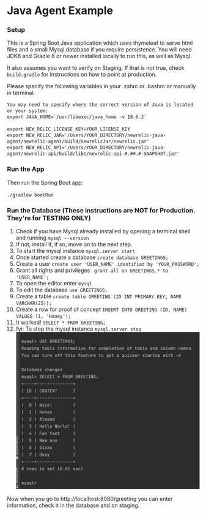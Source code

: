 Java Agent Example
=====================

### Setup
This is a Spring Boot Java application which uses thymeleaf to serve html files and a small Mysql database if you 
require persistence. You will need JDK8 and Gradle 8 or newer installed locally to run this, as well as Mysql. 

It also assumes you want to verify on Staging.  If that is not true, check
`build.gradle` for instructions on how to point at production.

Please specify the following variables in your .zshrc or .bashrc or manually in terminal:

```
You may need to specify where the correct version of Java is located on your system:
export JAVA_HOME=`/usr/libexec/java_home -v 18.0.2` 

export NEW_RELIC_LICENSE_KEY=YOUR_LICENSE_KEY
export NEW_RELIC_JAR='/Users/YOUR_DIRECTORY/newrelic-java-agent/newrelic-agent/build/newrelicJar/newrelic.jar'
export NEW_RELIC_API='/Users/YOUR_DIRECTORY/newrelic-java-agent/newrelic-api/build/libs/newrelic-api-#.##.#-SNAPSHOT.jar'
```

### Run the App

Then run the Spring Boot app:

`./gradlew bootRun`

### Run the Database (These instructions are NOT for Production. They're for TESTING ONLY)

1. Check if you have Mysql already installed by opening a terminal shell and running `mysql --version`
2. If not, install it, if so, move on to the next step.
3. To start the mysql instance `mysql.server start`
4. Once started create a database `create database GREETINGS;`
5. Create a user `create user 'USER_NAME' identified by 'YOUR_PASSWORD';`
6. Grant all rights and privileges ` grant all on GREETINGS.* to 'USER_NAME';`
7. To open the editor enter `mysql`
8. To edit the database `use GREETINGS;`
9. Create a table `create table GREETING (ID INT PRIMARY KEY, NAME VARCHAR(25));`
10. Create a row for proof of concept `INSERT INTO GREETING (ID, NAME) VALUES (1, 'Honey');`
11. It worked! `SELECT * FROM GREETING;`
12. fyi: To stop the mysql instance `mysql.server stop`
![Screenshot.png](src%2Fmain%2Fresources%2FScreenshot.png)

Now when you go to http://localhost:8080/greeting you can enter information, check it in the database and on staging.
